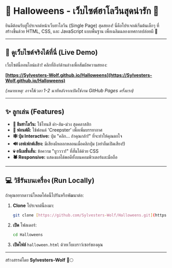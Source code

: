 # 🎃 Halloweens - เว็บไซต์ฮาโลวีนสุดน่ารัก 👻

ยินดีต้อนรับสู่โปรเจกต์หน้าเว็บฮาโลวีน (Single Page) สุดสยอง! 
นี่คือโปรเจกต์เริ่มต้นเล็กๆ ที่สร้างขึ้นด้วย HTML, CSS, และ JavaScript แบบพื้นฐาน เพื่อเฉลิมฉลองเทศกาลปล่อยผี 🦇

---

## 🚀 ดูเว็บไซต์จริงได้ที่นี่ (Live Demo)

เว็บไซต์นี้ออนไลน์แล้ว! คลิกที่ลิงก์ด้านล่างเพื่อสัมผัสความสยอง:

**[https://Sylvesters-Wolf.github.io/Halloweens](https://Sylvesters-Wolf.github.io/Halloweens)**

*(หมายเหตุ: อาจใช้เวลา 1-2 นาทีหลังจากเปิดใช้งาน GitHub Pages ครั้งแรก)*

---

## ✨ ลูกเล่น (Features)

* **🦇 ธีมฮาโลวีน:** ใช้โทนสี ดำ-ส้ม-ม่วง สุดคลาสสิก
* **👻 ฟอนต์ผี:** ใช้ฟอนต์ 'Creepster' เพื่อเพิ่มบรรยากาศ
* **🕸️ ปุ่ม Interactive:** ปุ่ม "คลิก... ถ้าคุณกล้า!" ที่จะทำให้คุณตกใจ
* **🔊 เอฟเฟกต์เสียง:** มีเสียงผีหลอกหลอนเมื่อคลิกปุ่ม (อย่าลืมเปิดเสียง!)
* **💀 อนิเมชั่นสั่น:** ข้อความ "บูวววว!" ที่สั่นได้ด้วย CSS
* **🕷️ Responsive:** แสดงผลได้พอดีทั้งบนคอมพิวเตอร์และมือถือ

---

## 💻 วิธีรันบนเครื่อง (Run Locally)

ถ้าคุณอยากดาวน์โหลดโค้ดนี้ไปรันหรือพัฒนาต่อ:

1.  **Clone** โปรเจกต์นี้ลงมา:
    ```bash
    git clone [https://github.com/Sylvesters-Wolf/Halloweens.git](https://github.com/Sylvesters-Wolf/Halloweens.git)
    ```
2.  **เปิด** โฟลเดอร์:
    ```bash
    cd Halloweens
    ```
3.  **เปิดไฟล์** `halloween.html` ด้วยเว็บเบราว์เซอร์ของคุณ

---

สร้างสรรค์โดย **Sylvesters-Wolf** 🐺🌕
